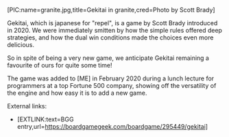 [PIC:name=granite.jpg,title=Gekitai in granite,cred=Photo by Scott Brady]

Gekitai, which is japanese for "repel", is a game by Scott Brady introduced in 2020. We were immediately smitten by how the simple rules offered deep strategies, and how the dual win conditions made the choices even more delicious.

So in spite of being a very new game, we anticipate Gekitai remaining a favourite of ours for quite some time!

The game was added to [ME] in February 2020 during a lunch lecture for programmers at a top Fortune 500 company, showing off the versatility of the engine and how easy it is to add a new game.

External links:

- [EXTLINK:text=BGG entry,url=https://boardgamegeek.com/boardgame/295449/gekitai]
